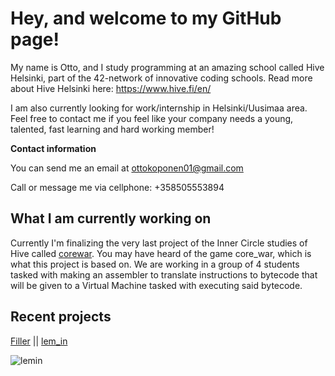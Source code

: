 # Hey, and welcome to my GitHub page!

My name is Otto, and I study programming at an amazing school called Hive Helsinki, part of the 42-network of innovative coding schools. Read more about Hive Helsinki here: https://www.hive.fi/en/

I am also currently looking for work/internship in Helsinki/Uusimaa area. Feel free to contact me if you feel like your company needs a young, talented, fast learning and hard working member!

**Contact information**

You can send me an email at ottokoponen01@gmail.com

Call or message me via cellphone: +358505553894


## What I am currently working on

Currently I'm finalizing the very last project of the Inner Circle studies of Hive called [corewar](https://github.com/HenronenGIT/corewar). You may have heard of the game core_war, which is what this project is based on. We are working in a group of 4 students tasked with making an assembler to translate instructions to bytecode that will be given to a Virtual Machine tasked with executing said bytecode. 


## Recent projects

[Filler](https://github.com/ottkopo/42_filler) || [lem_in](https://github.com/ottkopo/lem-in)

![lemin](https://user-images.githubusercontent.com/58331418/201920428-752dc2b9-fd4e-4f93-9eb2-f39c60465c99.gif)
